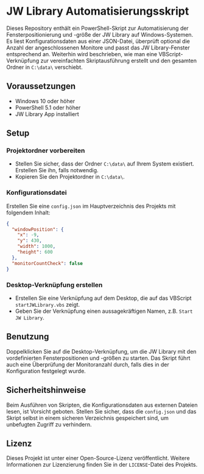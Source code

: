 # JW Library Automatisierungsskript

Dieses Repository enthält ein PowerShell-Skript zur Automatisierung der Fensterpositionierung und -größe der JW Library auf Windows-Systemen. Es liest Konfigurationsdaten aus einer JSON-Datei, überprüft optional die Anzahl der angeschlossenen Monitore und passt das JW Library-Fenster entsprechend an. Weiterhin wird beschrieben, wie man eine VBScript-Verknüpfung zur vereinfachten Skriptausführung erstellt und den gesamten Ordner in `C:\data\` verschiebt.

## Voraussetzungen

- Windows 10 oder höher
- PowerShell 5.1 oder höher
- JW Library App installiert

## Setup

### Projektordner vorbereiten

- Stellen Sie sicher, dass der Ordner `C:\data\` auf Ihrem System existiert. Erstellen Sie ihn, falls notwendig.
- Kopieren Sie den Projektordner in `C:\data\`.

### Konfigurationsdatei

Erstellen Sie eine `config.json` im Hauptverzeichnis des Projekts mit folgendem Inhalt:

```json
{
  "windowPosition": {
    "x": -9,
    "y": 430,
    "width": 1000,
    "height": 600
  },
  "monitorCountCheck": false
}
```
### Desktop-Verknüpfung erstellen

- Erstellen Sie eine Verknüpfung auf dem Desktop, die auf das VBScript `startJWLibrary.vbs` zeigt.
- Geben Sie der Verknüpfung einen aussagekräftigen Namen, z.B. `Start JW Library`.

## Benutzung

Doppelklicken Sie auf die Desktop-Verknüpfung, um die JW Library mit den vordefinierten Fensterpositionen und -größen zu starten. Das Skript führt auch eine Überprüfung der Monitoranzahl durch, falls dies in der Konfiguration festgelegt wurde.

## Sicherheitshinweise

Beim Ausführen von Skripten, die Konfigurationsdaten aus externen Dateien lesen, ist Vorsicht geboten. Stellen Sie sicher, dass die `config.json` und das Skript selbst in einem sicheren Verzeichnis gespeichert sind, um unbefugten Zugriff zu verhindern.

## Lizenz

Dieses Projekt ist unter einer Open-Source-Lizenz veröffentlicht. Weitere Informationen zur Lizenzierung finden Sie in der `LICENSE`-Datei des Projekts.
